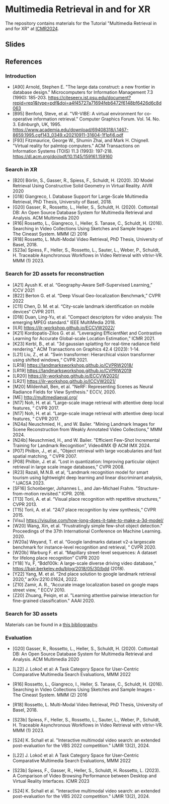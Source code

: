 # Multimedia Retrieval in and for XR
The repository contains materials for the Tutorial "Multimedia Retrieval in and for XR" at [ICMR2024](https://icmr2024.org).

## Slides


## References

### Introduction

- [A90] Arnold, Stephen E. "The large data construct: a new frontier in database design." Microcomputers for Information Management 7.3 (1990): 185-203. https://citeseerx.ist.psu.edu/document?repid=rep1&type=pdf&doi=a4f45727a71694feb6472f6148bf6426d6c8d063
- [B95] Benford, Steve, et al. "VR-VIBE: A virtual environment for co-operative information retrieval." Computer Graphics Forum. Vol. 14. No. 3. Edinburgh, UK, 1995. https://www.academia.edu/download/69408318/j.1467-8659.1995.cgf143_0349.x20210911-31604-1f1pfj6.pdf
- [F93] Fitzmaurice, George W., Shumin Zhai, and Mark H. Chignell. "Virtual reality for palmtop computers." ACM Transactions on Information Systems (TOIS) 11.3 (1993): 197-218. https://dl.acm.org/doi/pdf/10.1145/159161.159160


### Search in XR
- [B20] Börlin, S., Gasser, R., Spiess, F., Schuldt, H. (2020). 3D Model Retrieval Using Constructive Solid Geometry in Virtual Reality. AIVR 2020
- [G18] Giangreco, I. Database Support for Large-Scale Multimedia Retrieval, PhD Thesis, University of Basel, 2018.
- [G20] Gasser, R., Rossetto, L., Heller, S., Schuldt, H. (2020). Cottontail DB: An Open Source Database System for Multimedia Retrieval and Analysis. ACM Multimedia 2020
- [R16] Rossetto, L., Giangreco, I., Heller, S. Tanase, C., Schuldt, H. (2016). Searching in Video Collections Using Sketches and Sample Images - The Cineast System. MMM (2) 2016
- [R18] Rossetto, L. Multi-Modal Video Retrieval, PhD Thesis, University of Basel, 2018.
- [S23a] Spiess, F., Heller, S., Rossetto, L., Sauter, L., Weber, P., Schuldt, H. Traceable Asynchronous Workflows in Video Retrieval with vitrivr-VR. MMM (1) 2023.


### Search for 2D assets for reconstruction

- [A21] Ayush K. et al. “Geography-Aware Self-Supervised Learning,” ICCV 2021
- [B22] Berton G. et al. “Deep Visual Geo-localization Benchmark,” CVPR 2022
- [C11] Chen, D. M. et al. “City-scale landmark identification on mobile devices“ CVPR 2011. 
- [D18] Duan, Ling-Yu, et al. "Compact descriptors for video analysis: The emerging MPEG standard." IEEE MultiMedia 2018.
- [ILR] https://ilr-workshop.github.io/ECCVW2022/
- [K21] Kordopatis-Zilos G. et al. “Leveraging EfficientNet and Contrastive Learning for Accurate Global-scale Location Estimation,” ICMR 2021.
- [K23] Kerbl, B., et al. "3d gaussian splatting for real-time radiance field rendering." ACM Transactions on Graphics 42.4 (2023): 1-14.
- [L21] Liu, Z., et al. “Swin transformer: Hierarchical vision transformer using shifted windows,“ CVPR 2021.
- [LR18] https://landmarksworkshop.github.io/CVPRW2018/
- [LR19] https://landmarksworkshop.github.io/CVPRW2019
- [LR20] https://ilr-workshop.github.io/ECCVW2020/
- [LR21] https://ilr-workshop.github.io/ICCVW2021/
- [M20] Mildenhall, Ben, et al. "NeRF: Representing Scenes as Neural Radiance Fields for View Synthesis." ECCV, 2020. 
- [ME] http://multimediaeval.org/
- [N17] Noh, H. et al. “Large-scale image retrieval with attentive deep local features, “ CVPR 2017.
- [N17] Noh, H. et al. “Large-scale image retrieval with attentive deep local features, “ CVPR 2017.
- [N24a] Neuschmied, H., and W. Bailer. "Mining Landmark Images for Scene Reconstruction from Weakly Annotated Video Collections," MMM 2024.
- [N24b] Neuschmied, H., and W. Bailer. "Efficient Few-Shot Incremental Training for Landmark Recognition”, Video4IMX @ ACM IMX 2024.
- [P07] Philbin, J., et al., “Object retrieval with large vocabularies and fast spatial matching, “ CVPR 2007.
- [P08] Philbin, J. et al. “Lost in quantization: Improving particular object retrieval in large scale image databases,” CVPR 2008.
- [R23] Razali, M.N.B. et al, “Landmark recognition model for smart tourism using lightweight deep learning and linear discriminant analysis, “ IJACSA 2023.
- [SF16] Schonberger, Johannes L., and Jan-Michael Frahm. "Structure-from-motion revisited." ICPR. 2016.
- [T13] Torii, A. et al. “Visual place recognition with repetitive structures,“ CVPR 2013.
- [T15] Torii, A. et al. “24/7 place recognition by view synthesis,“ CVPR 2015.
- [Visu] https://visulise.com/how-long-does-it-take-to-make-a-3d-model/
- [W20] Wang, Xin, et al. "Frustratingly simple few-shot object detection." Proceedings of the 37th International Conference on Machine Learning. 2020.
- [W20a] Weyand, T. et al. “Google landmarks dataset v2-a largescale benchmark for instance-level recognition and retrieval, “ CVPR 2020.
- [W20b] Warburg F. et al. “Mapillary street-level sequences: A dataset for lifelong place recognition” CVPR 2020
- [Y18] Yu, F, “Bdd100k: A large-scale diverse driving video database,“ https://bair.berkeley.edu/blog/2018/05/30/bdd (2018).
- [Y22] Yang, M. et al. “2nd place solution to google landmark retrieval 2020,” arXiv:2210.01624, 2022.
- [Z10] Zamir, A. R., “Accurate image localization based on google maps street view, “ ECCV 2010.
- [Z20] Zhuang, Peiqin, et al. "Learning attentive pairwise interaction for fine-grained classification." AAAI 2020.

### Search for 3D assets

Materials can be found in a [this bibliography](https://github.com/mpegia/3D-Object-Retrieval-Methods-Bibliography).

### Evaluation

- [G20] Gasser, R., Rossetto, L., Heller, S., Schuldt, H. (2020). Cottontail DB: An Open Source Database System for Multimedia Retrieval and Analysis. ACM Multimedia 2020
- [L22] J. Lokoč et al: A Task Category Space for User-Centric Comparative Multimedia Search Evaluations, MMM 2022
- [R16] Rossetto, L., Giangreco, I., Heller, S. Tanase, C., Schuldt, H. (2016). Searching in Video Collections Using Sketches and Sample Images - The Cineast System. MMM (2) 2016
- [R18] Rossetto, L. Multi-Modal Video Retrieval, PhD Thesis, University of Basel, 2018.
- [S23b] Spiess, F., Heller, S., Rossetto, L., Sauter, L., Weber, P., Schuldt, H. Traceable Asynchronous Workflows in Video Retrieval with vitrivr-VR. MMM (1) 2023.
- [S24] K. Schall et al. "Interactive multimodal video search: an extended post-evaluation for the VBS 2022 competition." IJMIR 13(2), 2024.

- [L22] J. Lokoč et al: A Task Category Space for User-Centric Comparative Multimedia Search Evaluations, MMM 2022
- [S23b] Spiess, F., Gasser, R., Heller, S., Schuldt, H. Rossetto, L. (2023). A Comparison of Video Browsing Performance between Desktop and Virtual Reality Interfaces. ICMR 2023
- [S24] K. Schall et al. "Interactive multimodal video search: an extended post-evaluation for the VBS 2022 competition." IJMIR 13(2), 2024.

